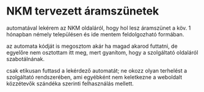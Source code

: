 # NKM tervezett áramszünetek

automatával lekérem az NKM oldaláról, hogy hol lesz áramszünet a köv. 1 hónapban némely településen és ide mentem feldolgozható formában.

az automata kódját is megosztom akár ha magad akarod futtatni, de egyelőre nem osztottam itt meg, mert gyanítom, hogy a szolgáltató oldaláról szabotálnának.

csak etikusan futtasd a lekérdező automatát; ne okozz olyan terhelést a szolgáltató rendszerében, ami egyébként nem keletkezne a weboldalt közzétevők szándéka szerinti felhasználás mellett.
